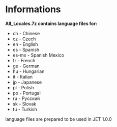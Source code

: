 # Informations

**All_Locales.7z contains language files for:**
- ch - Chinese
- cz - Czech
- en - English
- es - Spanish
- es-mx - Spanish Mexico
- fr - French
- ge - German
- hu - Hungarian
- it - Italian
- jp - Japanese
- pl - Polish
- po - Portugal
- ru - Русский
- sk - Slovak
- tu - Turkish

language files are prepared to be used in JET 1.0.0
